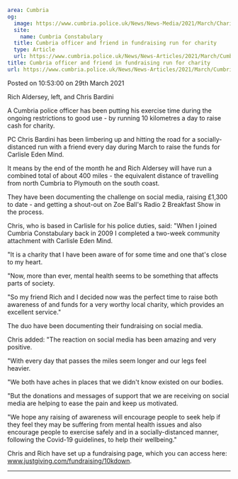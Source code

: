 ```yaml
area: Cumbria
og:
  image: https://www.cumbria.police.uk/News/News-Media/2021/March/Charity-run-jpg.jpg
  site:
    name: Cumbria Constabulary
  title: Cumbria officer and friend in fundraising run for charity
  type: Article
  url: https://www.cumbria.police.uk/News/News-Articles/2021/March/Cumbria-officer-and-friend-in-fundraising-run-for-charity.aspx
title: Cumbria officer and friend in fundraising run for charity
url: https://www.cumbria.police.uk/News/News-Articles/2021/March/Cumbria-officer-and-friend-in-fundraising-run-for-charity.aspx
```

Posted on 10:53:00 on 29th March 2021

Rich Aldersey, left, and Chris Bardini

A Cumbria police officer has been putting his exercise time during the ongoing restrictions to good use - by running 10 kilometres a day to raise cash for charity.

PC Chris Bardini has been limbering up and hitting the road for a socially-distanced run with a friend every day during March to raise the funds for Carlisle Eden Mind.

It means by the end of the month he and Rich Aldersey will have run a combined total of about 400 miles - the equivalent distance of travelling from north Cumbria to Plymouth on the south coast.

They have been documenting the challenge on social media, raising £1,300 to date - and getting a shout-out on Zoe Ball's Radio 2 Breakfast Show in the process.

Chris, who is based in Carlisle for his police duties, said: "When I joined Cumbria Constabulary back in 2009 I completed a two-week community attachment with Carlisle Eden Mind.

"It is a charity that I have been aware of for some time and one that's close to my heart.

"Now, more than ever, mental health seems to be something that affects parts of society.

"So my friend Rich and I decided now was the perfect time to raise both awareness of and funds for a very worthy local charity, which provides an excellent service."

The duo have been documenting their fundraising on social media.

Chris added: "The reaction on social media has been amazing and very positive.

"With every day that passes the miles seem longer and our legs feel heavier.

"We both have aches in places that we didn't know existed on our bodies.

"But the donations and messages of support that we are receiving on social media are helping to ease the pain and keep us motivated.

"We hope any raising of awareness will encourage people to seek help if they feel they may be suffering from mental health issues and also encourage people to exercise safely and in a socially-distanced manner, following the Covid-19 guidelines, to help their wellbeing."

Chris and Rich have set up a fundraising page, which you can access here: www.justgiving.com/fundraising/10kdown.

** **
